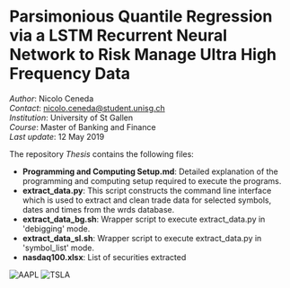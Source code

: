 # Parsimonious Quantile Regression via a LSTM Recurrent Neural Network to Risk Manage Ultra High Frequency Data

*Author*: Nicolo Ceneda \
*Contact*: nicolo.ceneda@student.unisg.ch \
*Institution*: University of St Gallen \
*Course*: Master of Banking and Finance \
*Last update*: 12 May 2019

The repository *Thesis* contains the following files:
* **Programming and Computing Setup.md**: Detailed explanation of the programming and computing setup required to execute the programs. 
* **extract_data.py**: This script constructs the command line interface which is used to extract and clean trade data for selected symbols, dates and times from the wrds database.
* **extract_data_bg.sh**: Wrapper script to execute extract_data.py in 'debigging' mode.
* **extract_data_sl.sh**: Wrapper script to execute extract_data.py in 'symbol_list' mode.
* **nasdaq100.xlsx**: List of securities extracted

![AAPL](https://user-images.githubusercontent.com/47401951/57737562-64da6e80-76ac-11e9-8ab2-8713e0c8d810.png) ![TSLA](https://user-images.githubusercontent.com/47401951/57737571-702d9a00-76ac-11e9-8c16-bbafe183fb22.png)



